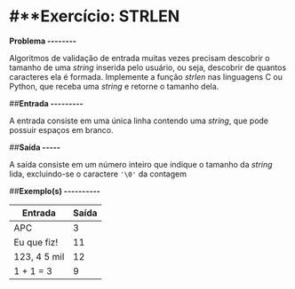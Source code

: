 #**Exercício: STRLEN
======================


**Problema
--------**

Algoritmos de validação de entrada muitas vezes precisam descobrir o tamanho de uma _string_ inserida pelo usuário, ou seja, descobrir de quantos caracteres ela é formada. Implemente a função _strlen_ nas linguagens C ou Python, que receba uma _string_ e retorne o tamanho dela.


##**Entrada
---------**

A entrada consiste em uma única linha contendo uma _string_, que pode possuir espaços em branco.


##**Saída
-----**

A saída consiste em um número inteiro que indique o tamanho da _string_ lida, excluindo-se o caractere `'\0'` da contagem


##**Exemplo(s)
----------**

| Entrada		| Saída |
|---------------|-------|
| APC           | 3     |
| Eu que fiz!   | 11    |
| 123, 4 5 mil  | 12    |
| 1 + 1 = 3     | 9     |